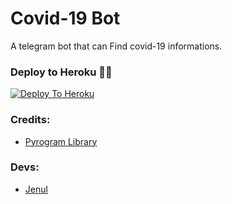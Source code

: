 # Covid-19 Bot

A telegram bot that can Find covid-19 informations.

### Deploy to Heroku 🏃‍♂

[![Deploy To Heroku](https://www.herokucdn.com/deploy/button.svg)](https://heroku.com/deploy?template=https://github.com/jenul942/Covid-19botjenul123app.jason/)


### Credits:

- [Pyrogram Library](https://github.com/pyrogram/pyrogram)

### Devs:

- [Jenul](https://github.com/jenul942)

